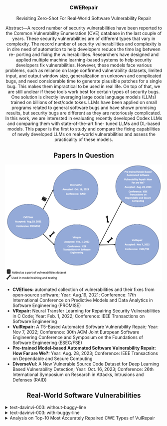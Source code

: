 <p align="center">
  </a>
  <h3 align="center">CWERepair</a></h3>
  <p align="center">
    Revisiting Zero-Shot For Real-World Software Vulnerability Repair
  </p>
</p>

<div align="center">
Abstract—A record number of security vulnerabilities have
been reported to the Common Vulnerability Enumeration (CVE)
database in the last couple of years. These security vulnerabilities
are of different types that vary in complexity. The record number
of security vulnerabilities and complexity is in dire need of
automation to help developers reduce the time lag between re-
porting and fixing the vulnerabilities. Researchers have designed
and applied multiple machine learning-based systems to help
security developers fix vulnerabilities. However, these models
face various problems, such as reliance on large confirmed
vulnerability datasets, limited input, and output window size,
generalization on unknown and complicated bugs, and need
considerable time to generate plausible patches for a single bug.
This makes them impractical to be used in real life. On top of
that, we are still unclear if these tools work best for certain
types of security bugs. One solution is directly leveraging large
code language models (LLMs) trained on billions of text/code
tokes. LLMs have been applied on small programs related to
general software bugs and have shown promising results, but
security bugs are different as they are notoriously complicated.
In this work, we are interested in evaluating recently developed
Codex LLMs and comparing them with state-of-the-art fine-
tuned LLMs and DL-based models. This paper is the first to
study and compare the fixing capabilities of newly developed
LLMs on real-world vulnerabilities and assess the practicality of
these models.
</div>


<div align="center">
  
  ## Papers In Question
  
</div>

![](Papers-In-Question.png)

- **CVEfixes:** automated collection of vulnerabilities and their fixes from open-source software; Year: Aug.19, 2021; Conference: 17th International Conference on Predictive Models and Data Analytics in Software Engineering (PROMISE)
- **VRepair:** Neural Transfer Learning for Repairing Security Vulnerabilities in C Code; Year: Feb. 1, 2022; Conference: IEEE Transactions on Software Engineering
- **VulRepair:** A T5-Based Automated Software Vulnerability Repair; Year: Nov 7, 2022; Conference: 30th ACM Joint European Software Engineering Conference and Symposium on the Foundations of Software Engineering (ESEC/FSE)
- **Pre-trained Model-based Automated Software Vulnerability Repair: How Far are We?:** Year: Aug. 28, 2023; Conference: IEEE Transactions on Dependable and Secure Computing
- **DiverseVul:** A New Vulnerable Source Code Dataset for Deep Learning Based Vulnerability Detection; Year: Oct. 16, 2023; Conference: 26th International Symposium on Research in Attacks, Intrusions and Defenses (RAID)

<div align="center">

## Real-World Software Vulnerabilities

</div>


<details>
<summary>text-davinvi-003: without-buggy-line</summary>

<h3>
    <b>
        <div align="center">
            Performance on Top- 10 Most Dangerous CWEs in 2021
        </div>
    </b>
</h3>
  
<div align="center">

| Rank | CWE Type | Name                                                                                       | Count | VRepair | VulRepair | CWERepair |
|------|----------|--------------------------------------------------------------------------------------------|-------|---------|-----------|-----------|
| 1    | CWE-787  | Out-of-bounds Write                                                                        | 53    |         | 16        |           |
| 2    | CWE-79   | Improper Neutralization of Input During Web Page Generation ('Cross-site Scripting')       | 1     |         | 0         |  0        |
| 3    | CWE-125  | Out-of-bounds Read                                                                         | 170   |         | 54        |           |
| 4    | CWE-20   | Improper Input Validation                                                                  | 152   |         | 68        |           |
| 5    | CWE-78   | Improper Neutralization of Special Elements used in an OS Command ('OS Command Injection') | 3     |         | 1         |           |
| 6    | CWE-89   | Improper Neutralization of Special Elements used in an SQL Command ('SQL Injection')       | 5     |         | 1         |  0        |
| 7    | CWE-416  | Use After Free                                                                             | 55    |         | 29        |           |
| 8    | CWE-22   | Improper Limitation of a Pathname to a Restricted Directory ('Path Traversal')             | 8     |         | 2         |           |
| 9    | CWE-352  | Cross-Site Request Forgery (CSRF)                                                          | 2     |         | 0         |           |
| 10   | CWE-434  | Unrestricted Upload of File with Dangerous Type                                            | -     | -       | -         |           |

</div>
</details>

<details>
<summary>text-davinvi-003: with-buggy-line</summary>

<h3>
    <b>
        <div align="center">
            Performance on Top- 10 Most Dangerous CWEs in 2021
        </div>
    </b>
</h3>
  
<div align="center">

| Rank | CWE Type | Name                                                                                       | Count | VRepair | VulRepair | CWERepair |
|------|----------|--------------------------------------------------------------------------------------------|-------|---------|-----------|-----------|
| 1    | CWE-787  | Out-of-bounds Write                                                                        | 53    |         | 16        |           |
| 2    | CWE-79   | Improper Neutralization of Input During Web Page Generation ('Cross-site Scripting')       | 1     |         | 0         |  0        |
| 3    | CWE-125  | Out-of-bounds Read                                                                         | 170   |         | 54        |           |
| 4    | CWE-20   | Improper Input Validation                                                                  | 152   |         | 68        |           |
| 5    | CWE-78   | Improper Neutralization of Special Elements used in an OS Command ('OS Command Injection') | 3     |         | 1         |           |
| 6    | CWE-89   | Improper Neutralization of Special Elements used in an SQL Command ('SQL Injection')       | 5     |         | 1         |  1        |
| 7    | CWE-416  | Use After Free                                                                             | 55    |         | 29        |           |
| 8    | CWE-22   | Improper Limitation of a Pathname to a Restricted Directory ('Path Traversal')             | 8     |         | 2         |           |
| 9    | CWE-352  | Cross-Site Request Forgery (CSRF)                                                          | 2     |         | 0         |           |
| 10   | CWE-434  | Unrestricted Upload of File with Dangerous Type                                            | -     | -       | -         |           |

</div>
</details>



<details>
<summary>Analysis on Top-10 Most Accurately Repaired CWE Types of VulRepair</summary>

<h3>
    <b>
        <div align="center">
            Top-10 Most Accurately Repaired CWE Types of VulRepair  
        </div>
    </b>
</h3>

<div align="center">
  
| No   | CWE Type |                      Name                           |  %PP | Proportion | Present in Train  |  Number of Samples| CWEtype |
|:----:|:--------:|:---------------------------------------------------:|:----:|:----------:|:-----------------:|:--------:|:----------------:|
|   1  |  CWE-755 |  Improper Handling of Exceptional Conditions        | 100% |     1/1    | Yes  | 1   | CWE-755  |
|   2  |  CWE-706 | Use of Incorrectly-Resolved Name or Reference       | 100% |     1/1    | No   |  -  |  -  |
|   3  |  CWE-326 - 104 |         Inadequate Encryption Strength        | 100% |     1/1    | Yes  |  1  |  CWE-200  |
|   3  |  CWE-326 - 489 |         Inadequate Encryption Strength        | 100% |     1/1    | Yes  |  2  | CWE-326, CWE-310  |
|   4  |  CWE-667 |                Improper Locking                     | 100% |     1/1    | Yes  | 2   | CWE-362, CWE-667 |
|   5  |  CWE-369 - 218 |                 Divide By Zero                | 100% |     1/1    | Yes  | 2   | CWE-369, CWE-369  |
|   5  |  CWE-369 - 358 |                 Divide By Zero                | 100% |     1/1    | Yes  | 1   | CWE-369 |
|   5  |  CWE-369 - 407 |                 Divide By Zero                | 100% |     1/1    | Yes  | 1   | CWE-369 |
|   5  |  CWE-369 - 628 |                 Divide By Zero                | 100% |     1/1    | Yes  | 2   | CWE-369, CWE-369 |
|   5  |  CWE-369 - 768 |                 Divide By Zero                | 100% |     1/1    | Yes  | 1   | CWE-369 |
|   6  |  CWE-77 - 126  |               Command Injection               | 100% |     1/1    | Yes  | 2   | CWE-78, CWE-77  |
|   6  |  CWE-77 - 1608 |               Command Injection               | 100% |     1/1    | Yes  | 1   | CWE-77  | 
|   7  |  CWE-388 |                 Error Handling                      | 100% |     1/1    | No   | -   | -   |
|   8  |  CWE-436 |            Interpretation Conflict                  | 100% |     1/1    | Yes  | 1   | CWE-436 | 
|   9  |  CWE-191-410 |               Integer Underflow                 | 100% |     1/1    | Yes  | 2   | CWE-191 |
|   9  |  CWE-191-685 |               Integer Underflow                 | 100% |     1/1    | Yes  | 1   | CWE-191 |
|  10  |  CWE-285-128 |            Improper Access Control              | 100% |     1/1    | Yes  | 1 | CWE-285 |
|  10  |  CWE-285-288 |            Improper Access Control              | 100% |     1/1    | Yes  | 2 | CWE-285 |
|  10  |  CWE-285-465 |            Improper Access Control              | 0%   |     0/1    | Yes  | 2  | CWE-285 |
|  10  |  CWE-285-706 |            Improper Access Control              | 100% |     1/1    | No | - | - |
|  10  |  CWE-285-881 |            Improper Access Control              | 100% |     1/1    | Yes | 2 | CWE-285 |
|  10  | CWE-285-1098 |            Improper Access Control              | 100% |     1/1    | No | - | - |
|  10  | CWE-285-1389 (Duplicate: 465) |            Improper Access Control | 0% |     0/1    | Yes | 2 | CWE-285 |
|  10  | CWE-285-1500 |            Improper Access Control              | 100% |     1/1    | Yes  | 2 | CWE-285 |
|      |          |                     TOTAL                           |  92% |    22/24   |
 
</div>


**NOTE:** <br> 
<div align="center">
| No   | CWE Type |                      Name                           |  %PP | Proportion | Present in Validation  |  Number of Samples| CWEtype |
|   7  |  CWE-388 |                 Error Handling                      | 100% |     1/1    | Yes (Validation)   | 2   | CWE-388   |
|  10  | CWE-285-1098 |            Improper Access Control              | 100% |     1/1    | Yes (Validation)   | 1   | CWE-285 |
</div>

</details>






